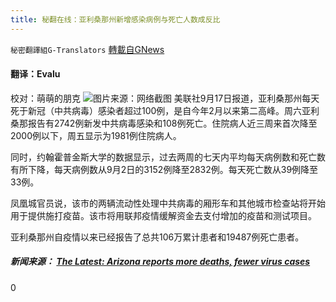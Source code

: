 ```yaml
---
title: 秘翻在线：亚利桑那州新增感染病例与死亡人数成反比
---
```

`秘密翻譯組G-Translators` [轉載自GNews](https://gnews.org/zh-hans/1541653/)

#### 翻译：Evalu
校对：萌萌的朋克
![](https://assets.gnews.org/wp-content/uploads/2021/09/2-73.jpg)图片来源：网络截图
美联社9月17日报道，亚利桑那州每天死于新冠（中共病毒）感染者超过100例，是自今年2月以来第二高峰。周六亚利桑那报告有2742例新发中共病毒感染和108例死亡。住院病人近三周来首次降至2000例以下，周五显示为1981例住院病人。

同时，约翰霍普金斯大学的数据显示，过去两周的七天内平均每天病例数和死亡数有所下降，每天病例数从9月2日的3152例降至2832例。每天死亡数从39例降至33例。

凤凰城官员说，该市的两辆流动性处理中共病毒的厢形车和其他城市检查站将开始用于提供施打疫苗。该市将用联邦疫情缓解资金去支付增加的疫苗和测试项目。

亚利桑那州自疫情以来已经报告了总共106万累计患者和19487例死亡患者。

##### 新闻来源： [The Latest: Arizona reports more deaths, fewer virus cases](https://apnews.com/article/business-health-alaska-pandemics-public-health-3a1e49748ff2fd6c59297bf4191fcac2)



0
